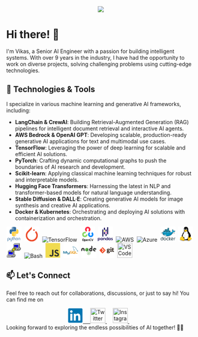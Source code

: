 <div id="header" align="center">
  <img src="https://media.giphy.com/media/v1.Y2lkPTc5MGI3NjExMWFqZ2VmbDdwNzE5cWk2NW53ZmxsMnEwejJ6NnZkcDhyMTJwajh2diZlcD12MV9pbnRlcm5hbF9naWZfYnlfaWQmY3Q9Zw/YiJTlLGomNP3TeJXdE/giphy-downsized-large.gif" width="100"/>
</div>

# Hi there! 👋

I'm Vikas, a Senior AI Engineer with a passion for building intelligent systems. With over 9 years in the industry, I have had the opportunity to work on diverse projects, solving challenging problems using cutting-edge technologies.

## 🔧 Technologies & Tools

I specialize in various machine learning and generative AI frameworks, including:
- **LangChain & CrewAI**: Building Retrieval-Augmented Generation (RAG) pipelines for intelligent document retrieval and interactive AI agents.
- **AWS Bedrock & OpenAI GPT**: Developing scalable, production-ready generative AI applications for text and multimodal use cases.
- **TensorFlow**: Leveraging the power of deep learning for scalable and efficient AI solutions.
- **PyTorch**: Crafting dynamic computational graphs to push the boundaries of AI research and development.
- **Scikit-learn**: Applying classical machine learning techniques for robust and interpretable models.
- **Hugging Face Transformers**: Harnessing the latest in NLP and transformer-based models for natural language understanding.
- **Stable Diffusion & DALL·E**: Creating generative AI models for image synthesis and creative AI applications.
- **Docker & Kubernetes**: Orchestrating and deploying AI solutions with containerization and orchestration.


<div>
    <img src="https://github.com/devicons/devicon/blob/master/icons/python/python-original-wordmark.svg" title="Python" alt="Python" width="40" height="40"/>&nbsp;
    <img src="https://github.com/devicons/devicon/blob/master/icons/pytorch/pytorch-original.svg" title="PyTorch" alt="PyTorch" width="40" height="40"/>&nbsp;
    <img src="https://user-images.githubusercontent.com/25181517/223639822-2a01e63a-a7f9-4a39-8930-61431541bc06.png" title="TensorFlow" alt="TensorFlow" width="40" height="40"/>&nbsp;
    <img src="https://github.com/devicons/devicon/blob/master/icons/opencv/opencv-original-wordmark.svg" title="OpenCV" alt="OpenCV" width="40" height="40"/>&nbsp;
    <img src="https://github.com/devicons/devicon/blob/master/icons/pandas/pandas-original-wordmark.svg" title="Pandas" alt="Pandas" width="40" height="40"/>&nbsp;
    <img src="https://user-images.githubusercontent.com/25181517/183896132-54262f2e-6d98-41e3-8888-e40ab5a17326.png" title="AWS" alt="AWS" width="40" height="40"/>&nbsp;
    <img src="https://user-images.githubusercontent.com/25181517/183911544-95ad6ba7-09bf-4040-ac44-0adafedb9616.png" title="Azure" alt="Azure" width="40" height="40"/>&nbsp;
    <img src="https://github.com/devicons/devicon/blob/master/icons/docker/docker-original-wordmark.svg" title="Docker" alt="Docker" width="40" height="40"/>&nbsp;
    <img src="https://github.com/devicons/devicon/blob/master/icons/linux/linux-original.svg" title="linux" **alt="linux" width="40" height="40"/>
    <img src="https://github.com/devicons/devicon/blob/master/icons/putty/putty-original.svg" title="Putty" alt="Putty" width="40" height="40"/>&nbsp;
    <img src="https://user-images.githubusercontent.com/25181517/192158606-7c2ef6bd-6e04-47cf-b5bc-da2797cb5bda.png" title="Bash" alt="Bash" width="40" height="40"/>&nbsp;
    <img src="https://github.com/devicons/devicon/blob/master/icons/javascript/javascript-original.svg" title="JavaScript" alt="JavaScript" width="40" height="40"/>&nbsp;
    <img src="https://github.com/devicons/devicon/blob/master/icons/mysql/mysql-original-wordmark.svg" title="MySQL"  alt="MySQL" width="40" height="40"/>&nbsp;
    <img src="https://github.com/devicons/devicon/blob/master/icons/nodejs/nodejs-original-wordmark.svg" title="NodeJS" alt="NodeJS" width="40" height="40"/>&nbsp;
    <img src="https://github.com/devicons/devicon/blob/master/icons/git/git-original-wordmark.svg" title="Git" **alt="Git" width="40" height="40"/>&nbsp;
    <img src="https://user-images.githubusercontent.com/25181517/192108891-d86b6220-e232-423a-bf5f-90903e6887c3.png" title="VSCode" **alt="VSCode" width="40" height="40"/>&nbsp;
    
</div>

## 📫 Let's Connect

Feel free to reach out for collaborations, discussions, or just to say hi! You can find me on 
<div align=center>
    <a href="https://www.linkedin.com/in/vikasbhatnr/">
         <img src="https://github.com/devicons/devicon/blob/master/icons/linkedin/linkedin-original.svg" title="LinkedIn" **alt="LinkedIn" width="40" height="40"/>	&nbsp;	&nbsp;
    </a>
    <a href="https://twitter.com/vikasbhat99">
        <img src="https://cdn.cms-twdigitalassets.com/content/dam/about-twitter/x/brand-toolkit/logo-black.png.twimg.2560.png" title="Twitter" **alt="Twitter" width="40" height="40"/>
    </a>	&nbsp;	&nbsp;
    <a href="https://www.instagram.com/vikas_bhat/">
        <img src="https://raw.githubusercontent.com/gauravghongde/social-icons/master/SVG/Color/Instagram.svg" title="Instagram" **alt="Instagram" width="40" height="40"/>
    </a>	&nbsp;	&nbsp;
</div>
Looking forward to exploring the endless possibilities of AI together! 🤖✨
